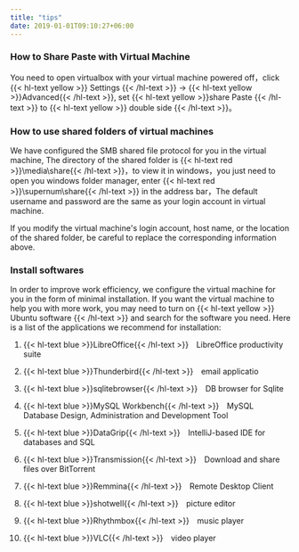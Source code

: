 ```yaml
---
title: "tips"
date: 2019-01-01T09:10:27+06:00
---
```


### How to Share Paste with Virtual Machine

You need to open virtualbox with your virtual machine powered off，click {{< hl-text yellow >}} Settings {{< /hl-text >}} -> {{< hl-text yellow >}}Advanced{{< /hl-text >}}, set {{< hl-text yellow >}}share Paste {{< /hl-text >}} to {{< hl-text yellow >}} double side {{< /hl-text >}}。  

### How to use shared folders of virtual machines

We have configured the SMB shared file protocol for you in the virtual machine, The directory of the shared folder is {{< hl-text red >}}\\media\share{{< /hl-text >}}，to view it in windows，you just need to open you windows folder manager, enter {{< hl-text red >}}\\supernum\share{{< /hl-text >}} in the address bar，The default username and password are the same as your login account in virtual machine.  

If you modify the virtual machine's login account, host name, or the location of the shared folder, be careful to replace the corresponding information above.  

### Install softwares  

In order to improve work efficiency, we configure the virtual machine for you in the form of minimal installation. If you want the virtual machine to help you with more work, you may need to turn on {{< hl-text yellow >}} Ubuntu software {{< /hl-text >}} and search for the software you need. Here is a list of the applications we recommend for installation:  

1. {{< hl-text blue >}}LibreOffice{{< /hl-text >}}&emsp;LibreOffice productivity suite 

1. {{< hl-text blue >}}Thunderbird{{< /hl-text >}}&emsp;email applicatio  

1. {{< hl-text blue >}}sqlitebrowser{{< /hl-text >}}&emsp;DB browser for Sqlite 

1. {{< hl-text blue >}}MySQL Workbench{{< /hl-text >}}&emsp;MySQL Database Design, Administration and Development Tool 

1. {{< hl-text blue >}}DataGrip{{< /hl-text >}}&emsp;IntelliJ-based IDE for databases and SQL  

1. {{< hl-text blue >}}Transmission{{< /hl-text >}}&emsp;Download and share files over BitTorrent  

1. {{< hl-text blue >}}Remmina{{< /hl-text >}}&emsp;Remote Desktop Client  

1. {{< hl-text blue >}}shotwell{{< /hl-text >}}&emsp;picture editor  

1. {{< hl-text blue >}}Rhythmbox{{< /hl-text >}}&emsp;music player  

1. {{< hl-text blue >}}VLC{{< /hl-text >}}&emsp;video player  
